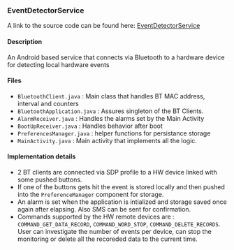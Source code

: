 ### EventDetectorService

A link to the source code can be found here:
[EventDetectorService](https://github.com/vnegreanu/EventDetectorService)

#### Description
An Android based service that connects via Bluetooth to a hardware device for detecting local hardware events
#### Files

- `BluetoothClient.java` : Main class that handles BT MAC address, interval and counters
- `BluetoothApplication.java` : Assures singleton of the BT Clients.
- `AlarmReceiver.java` : Handles the alarms set by the Main Activity
- `BootUpReceiver.java` : Handles behavior after boot 
- `PreferencesManager.java` : helper functions for persistance storage
- `MainActivity.java` : Main activity that implements all the logic.


#### Implementation details

- 2 BT clients are connected via SDP profile to a HW device linked with some pushed buttons.
- If one of the buttons gets hit the event is stored locally and then pushed into the `PreferenceManager` component for storage.
- An alarm is set when the application is intialized and storage saved once again after elapsing. Also SMS can be sent for confirmation.
- Commands supported by the HW remote devices are : `COMMAND_GET_DATA_RECORD`, `COMMAND_WORD_STOP`, `COMMAND_DELETE_RECORDS`. User can investigate the number of events per device, can stop the monitoring or delete all the recoreded data to the current time. 






